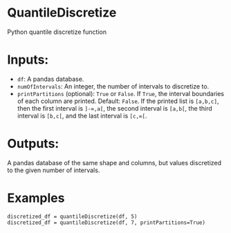 # QuantileDiscretize
Python quantile discretize function

# Inputs:
- `df`: A pandas database.<br>
- `numOfIntervals`: An integer, the number of intervals to discretize to.<br>
- `printPartitions` (optional): `True` or `False`. If `True`, the interval boundaries of each column are printed. Default: `False`. If the printed list is `[a,b,c]`, then the first interval is `]-∞,a[`, the second interval is `[a,b[`, the third interval is `[b,c[`, and the last interval is `[c,∞[`.

# Outputs:
A pandas database of the same shape and columns, but values discretized to the given number of intervals.

# Examples
`discretized_df = quantileDiscretize(df, 5)`<br>
`discretized_df = quantileDiscretize(df, 7, printPartitions=True)`

